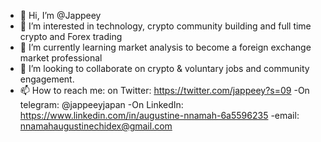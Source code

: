 - 👋 Hi, I’m @Jappeey
- 👀 I’m interested in technology, crypto community building and full time crypto and Forex trading
- 🌱 I’m currently learning market analysis to become a foreign exchange market professional
- 💞️ I’m looking to collaborate on crypto & voluntary jobs and community engagement.
- 📫 How to reach me: on Twitter: https://twitter.com/jappeey?s=09
-On telegram: @jappeeyjapan
-On LinkedIn: https://www.linkedin.com/in/augustine-nnamah-6a5596235
-email: nnamahaugustinechidex@gmail.com
<!---
Jappeey/Jappeey is a ✨ special ✨ repository because its `README.md` (this file) appears on your GitHub profile.
You can click the Preview link to take a look at your changes.
--->
